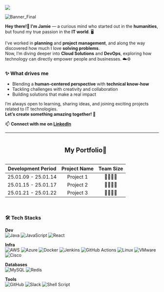 <!--horizontal divider(gradiant)-->
<img src="https://user-images.githubusercontent.com/73097560/115834477-dbab4500-a447-11eb-908a-139a6edaec5c.gif">

![Banner_Final](https://github.com/user-attachments/assets/de01ebfc-c348-4d08-a954-8cd4f7b4ee51)

<!--**jinhyunpark929/jinhyunpark929** is a ✨ _special_ ✨ repository because its `README.md` (this file) appears on your GitHub profile.

<!--h1 without bottom border-->
<div id="user-content-toc">

**Hey there!👋 I'm Jamie** — a curious mind who started out in the **humanities**,  
but found my true passion in the **IT world**. 🖥️  

I’ve worked in **planning** and **project management**, and along the way discovered how much I love **solving problems**.  
Now, I’m diving deeper into **Cloud Solutions** and **DevOps**, exploring how technology can directly empower people and businesses. ☁️⚙️  

### ✨ What drives me
- Blending a **human-centered perspective** with **technical know-how**  
- Tackling challenges with creativity and collaboration  
- Building solutions that make a real impact  

I’m always open to learning, sharing ideas, and joining exciting projects related to IT technologies.  
**Let’s create something amazing together! 🚀**

📫 **Connect with me on [LinkedIn](https://www.linkedin.com/in/jinhyunpark929)**  

---

<!--h1 without bottom border-->
<div id="user-content-toc">
  <ul align="center">
    <summary><h2 style="display: inline-block">My Portfolio💼</h2></summary>
  </ul> 

<div align="center">

| Development Period | Project Name | Team Size |
|:--------:|:--------:|:--------:|
|  25.01.09 - 25.01.14  |  Project 1  |  👨‍👩‍👧‍👦  |
|  25.01.15 - 25.01.17  |  Project 2  |  👨‍👩‍👧‍👦  |
|  25.01.21 - 25.01.22  |  Project 3  |  👨‍👩‍👧‍👦  |

</div><br>

### 🛠 Tech Stacks

**Dev**  
![Java](https://img.shields.io/badge/Java-E76F00?style=for-the-badge&logo=java&logoColor=white)
![JavaScript](https://img.shields.io/badge/JavaScript-F7DF1E?style=for-the-badge&logo=javascript&logoColor=black)
![React](https://img.shields.io/badge/React-61DAFB?style=for-the-badge&logo=react&logoColor=black)

**Infra**  
![AWS](https://img.shields.io/badge/AWS-FF9900?style=for-the-badge&logo=amazonaws&logoColor=white)
![Azure](https://img.shields.io/badge/Azure-0078D4?style=for-the-badge&logo=microsoftazure&logoColor=white)
![Docker](https://img.shields.io/badge/Docker-2496ED?style=for-the-badge&logo=docker&logoColor=white)
![Jenkins](https://img.shields.io/badge/Jenkins-D24939?style=for-the-badge&logo=jenkins&logoColor=white)
![GitHub Actions](https://img.shields.io/badge/GitHub%20Actions-2088FF?style=for-the-badge&logo=githubactions&logoColor=white)
![Linux](https://img.shields.io/badge/Linux-FCC624?style=for-the-badge&logo=linux&logoColor=black)
![VMware](https://img.shields.io/badge/VMware-607078?style=for-the-badge&logo=vmware&logoColor=white)
![Cisco](https://img.shields.io/badge/Cisco-1BA0D7?style=for-the-badge&logo=cisco&logoColor=white)

**Databases**  
![MySQL](https://img.shields.io/badge/MySQL-4479A1?style=for-the-badge&logo=mysql&logoColor=white)
![Redis](https://img.shields.io/badge/Redis-DC382D?style=for-the-badge&logo=redis&logoColor=white)

**Tools**  
![GitHub](https://img.shields.io/badge/GitHub-181717?style=for-the-badge&logo=github&logoColor=white)
![Slack](https://img.shields.io/badge/Slack-4A154B?style=for-the-badge&logo=slack&logoColor=white)
![Shell Script](https://img.shields.io/badge/Shell_Script-4EAA25?style=for-the-badge&logo=gnu-bash&logoColor=white)


